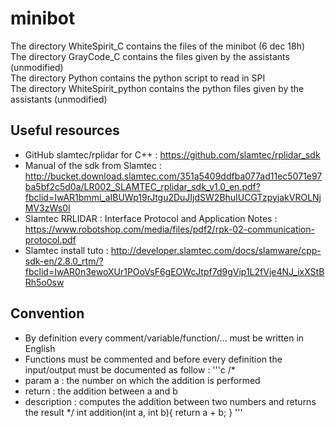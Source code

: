 # minibot

The directory WhiteSpirit_C contains the files of the minibot (6 dec 18h) \
The directory GrayCode_C contains the files given by the assistants (unmodified) \
The directory Python contains the python script to read in SPI \
The directory WhiteSpirit_python contains the python files given by the assistants (unmodified)

## Useful resources
* GitHub slamtec/rplidar for C++ : https://github.com/slamtec/rplidar_sdk
* Manual of the sdk from Slamtec : http://bucket.download.slamtec.com/351a5409ddfba077ad11ec5071e97ba5bf2c5d0a/LR002_SLAMTEC_rplidar_sdk_v1.0_en.pdf?fbclid=IwAR1bmmi_aIBUWp19rJtgu2DuJIjdSW2BhuIUCGTzpyjakVROLNjMV3zWs0I
* Slamtec RRLIDAR : Interface Protocol and Application Notes : https://www.robotshop.com/media/files/pdf2/rpk-02-communication-protocol.pdf
* Slamtec install tuto : http://developer.slamtec.com/docs/slamware/cpp-sdk-en/2.8.0_rtm/?fbclid=IwAR0n3ewoXUr1POoVsF6gEOWcJtpf7d9gVip1L2fVje4NJ_ixXStBRh5o0sw

## Convention
* By definition every comment/variable/function/... must be written in English
* Functions must be commented and before every definition the input/output must be documented as follow :
'''c
/*
* param a : the number on which the addition is performed
* return : the addition between a and b
* description : computes the addition between two numbers and returns the result
*/
int addition(int a, int b){
  return a + b;
}
'''

